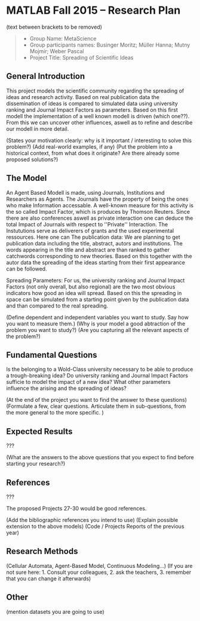 # MATLAB Fall 2015 – Research Plan
(text between brackets to be removed)

> * Group Name: MetaScience
> * Group participants names: Businger Moritz; Müller Hanna; Mutny Mojmir; Weber Pascal
> * Project Title: Spreading of Scientific Ideas

## General Introduction

This project models the scientific community regarding the spreading of ideas and research activity. Based on real publication data the dissemination of ideas is compared to simulated data using university ranking and Journal Impact Factors as parameters. Based on this first modell the implementation of a well known modell is driven (which one??). From this we can uncover other influences, aswell as to refine and describe our modell in more detail.

(States your motivation clearly: why is it important / interesting to solve this problem?)
(Add real-world examples, if any)
(Put the problem into a historical context, from what does it originate? Are there already some proposed solutions?)

## The Model

An Agent Based Modell is made, using Journals, Institutions and Researchers as Agents. The Journals have the property of being the ones who make Information accessable. A well-known measure for this activity is the so called Impact Factor, which is produces by Thomson Reuters. Since there are also conferences aswell as private interaction one can deduce the total Impact of Journals with respect to ''Private'' Interaction. The Instututions serve as deliverers of grants and the used experimental ressources. Here one can
The publication data: We are planning to get publication data including the title, abstract, autors and institutions. The words appearing in the title and abstract are than ranked to gather catchwords corresponding to new theories. Based on this together with the autor data the spreading of the ideas starting from their first appearance can be followed.

Spreading Parameters: For us, the university ranking and Journal Impact Factors (not only overall, but also regional) are the two most obvious indicators how good an idea will spread. Based on this the spreading in space can be simulated from a starting point given by the publication data and than compared to the real spreading.

(Define dependent and independent variables you want to study. Say how you want to measure them.) (Why is your model a good abtraction of the problem you want to study?) (Are you capturing all the relevant aspects of the problem?)


## Fundamental Questions

Is the belonging to a Wold-Class university necessary to be able to produce a trough-breaking idea?
Do university ranking and Journal Impact Factors sufficie to model the impact of a new idea?
What other parameters influence the arising and the spreading of ideas?

(At the end of the project you want to find the answer to these questions)
(Formulate a few, clear questions. Articulate them in sub-questions, from the more general to the more specific. )


## Expected Results

???

(What are the answers to the above questions that you expect to find before starting your research?)


## References 

???

The proposed Projects 27-30 would be good references.

(Add the bibliographic references you intend to use)
(Explain possible extension to the above models)
(Code / Projects Reports of the previous year)


## Research Methods

(Cellular Automata, Agent-Based Model, Continuous Modeling...) (If you are not sure here: 1. Consult your colleagues, 2. ask the teachers, 3. remember that you can change it afterwards)


## Other

(mention datasets you are going to use)
